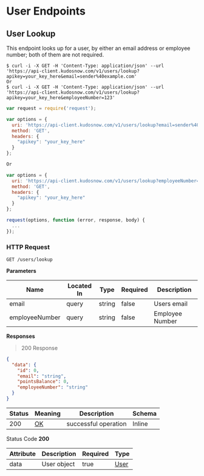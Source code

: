 # User Endpoints

## User Lookup
<a id="opIdlookUpUser"></a>

This endpoint looks up for a user, by either an email address or employee number; both of them are not required.

```shell
$ curl -i -X GET -H 'Content-Type: application/json' --url 'https://api-client.kudosnow.com/v1/users/lookup?apikey=your_key_here&email=sender%40example.com'
Or
$ curl -i -X GET -H 'Content-Type: application/json' --url 'https://api-client.kudosnow.com/v1/users/lookup?apikey=your_key_here&employeeNumber=123'
```
```javascript
var request = require('request');

var options = {
  uri: 'https://api-client.kudosnow.com/v1/users/lookup?email=sender%40example.com',
  method: 'GET',
  headers: {
    "apikey": "your_key_here"
  }
};

Or

var options = {
  uri: 'https://api-client.kudosnow.com/v1/users/lookup?employeeNumber=123',
  method: 'GET',
  headers: {
    "apikey": "your_key_here"
  }
};

request(options, function (error, response, body) {
  ...
});
```

### HTTP Request 
`GET /users/lookup` 

**Parameters**

|Name|Located In|Type|Required|Description|
|---|---|---|---|---|
|email|query|string|false|Users email|
|employeeNumber|query|string|false|Employee Number|

**Responses**

> 200 Response

```json
{
  "data": {
    "id": 0,
    "email": "string",
    "pointsBalance": 0,
    "employeeNumber": "string"
  }
}
```

|Status|Meaning|Description|Schema|
|---|---|---|---|
|200|[OK](https://tools.ietf.org/html/rfc7231#section-6.3.1)|successful operation|Inline|

Status Code **200**

| Attribute | Description | Required | Type |
|---|---|---|---|
|data|User object|true|[User](#lookup_user_object)|
